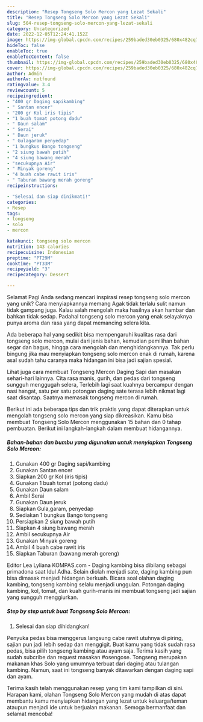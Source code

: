 ```yaml
---
description: "Resep Tongseng Solo Mercon yang Lezat Sekali"
title: "Resep Tongseng Solo Mercon yang Lezat Sekali"
slug: 504-resep-tongseng-solo-mercon-yang-lezat-sekali
category: Uncategorized
date: 2022-12-05T12:24:41.152Z
image: https://img-global.cpcdn.com/recipes/259baded30eb0325/680x482cq70/tongseng-solo-mercon-foto-resep-utama.jpg
hideToc: false
enableToc: true
enableTocContent: false
thumbnail: https://img-global.cpcdn.com/recipes/259baded30eb0325/680x482cq70/tongseng-solo-mercon-foto-resep-utama.jpg
cover: https://img-global.cpcdn.com/recipes/259baded30eb0325/680x482cq70/tongseng-solo-mercon-foto-resep-utama.jpg
author: Admin
authorAv: notfound
ratingvalue: 3.4
reviewcount: 5
recipeingredient:
- "400 gr Daging sapikambing"
- " Santan encer"
- "200 gr Kol iris tipis"
- "1 buah tomat potong dadu"
- " Daun salam"
- " Serai"
- " Daun jeruk"
- " Gulagaram penyedap"
- "1 bungkus Bango tongseng"
- "2 siung bawah putih"
- "4 siung bawang merah"
- "secukupnya Air"
- " Minyak goreng"
- "4 buah cabe rawit iris"
- " Taburan bawang merah goreng"
recipeinstructions:

- "Selesai dan siap dinikmati!"
categories:
- Resep
tags:
- tongseng
- solo
- mercon

katakunci: tongseng solo mercon 
nutrition: 143 calories
recipecuisine: Indonesian
preptime: "PT29M"
cooktime: "PT33M"
recipeyield: "3"
recipecategory: Dessert

---
```



Selamat Pagi Anda sedang mencari inspirasi resep tongseng solo mercon yang unik? Cara menyiapkannya memang Agak tidak terlalu sulit namun tidak gampang juga. Kalau salah mengolah maka hasilnya akan hambar dan bahkan tidak sedap. Padahal tongseng solo mercon yang enak selayaknya punya aroma dan rasa yang dapat memancing selera kita.


Ada beberapa hal yang sedikit bisa mempengaruhi kualitas rasa dari tongseng solo mercon, mulai dari jenis bahan, kemudian pemilihan bahan segar dan bagus, hingga cara mengolah dan menghidangkannya. Tak perlu bingung jika mau menyiapkan tongseng solo mercon enak di rumah, karena asal sudah tahu caranya maka hidangan ini bisa jadi sajian spesial.

Lihat juga cara membuat Tongseng Mercon Daging Sapi dan masakan sehari-hari lainnya. Cita rasa manis, gurih, dan pedas dari tongseng sungguh menggugah selera, Terlebih lagi saat kuahnya bercampur dengan nasi hangat, satu per satu potongan daging sate terasa lebih nikmat lagi saat disantap. Saatnya memasak tongseng mercon di rumah.


Berikut ini ada beberapa tips dan trik praktis yang dapat diterapkan untuk mengolah tongseng solo mercon yang siap dikreasikan. Kamu bisa membuat Tongseng Solo Mercon menggunakan 15 bahan dan 0 tahap pembuatan. Berikut ini langkah-langkah dalam membuat hidangannya.

<!--inarticleads1-->

##### Bahan-bahan dan bumbu yang digunakan untuk menyiapkan Tongseng Solo Mercon:

1. Gunakan 400 gr Daging sapi/kambing
1. Gunakan  Santan encer
1. Siapkan 200 gr Kol (iris tipis)
1. Gunakan 1 buah tomat (potong dadu)
1. Gunakan  Daun salam
1. Ambil  Serai
1. Gunakan  Daun jeruk
1. Siapkan  Gula,garam, penyedap
1. Sediakan 1 bungkus Bango tongseng
1. Persiapkan 2 siung bawah putih
1. Siapkan 4 siung bawang merah
1. Ambil secukupnya Air
1. Gunakan  Minyak goreng
1. Ambil 4 buah cabe rawit iris
1. Siapkan  Taburan (bawang merah goreng)


Editor Lea Lyliana KOMPAS.com - Daging kambing bisa dibilang sebagai primadona saat Idul Adha. Selain diolah menjadi sate, daging kambing pun bisa dimasak menjadi hidangan berkuah. Bicara soal olahan daging kambing, tongseng kambing selalu menjadi unggulan. Potongan daging kambing, kol, tomat, dan kuah gurih-manis ini membuat tongseng jadi sajian yang sungguh menggiurkan. 

<!--inarticleads2-->

##### Step by step untuk buat Tongseng Solo Mercon:


1. Selesai dan siap dihidangkan!

Penyuka pedas bisa menggerus langsung cabe rawit utuhnya di piring, sajian pun jadi lebih sedap dan menggigit. Buat kamu yang tidak sudah rasa pedas, bisa pilih tongseng kambing atau ayam saja. Terima kasih yang sudah subcribe dan request masakan #osengose. Tongseng merupakan makanan khas Solo yang umumnya terbuat dari daging atau tulangan kambing. Namun, saat ini tongseng banyak ditawarkan dengan daging sapi dan ayam. 

Terima kasih telah menggunakan resep yang tim kami tampilkan di sini. Harapan kami, olahan Tongseng Solo Mercon yang mudah di atas dapat membantu kamu menyiapkan hidangan yang lezat untuk keluarga/teman ataupun menjadi ide untuk berjualan makanan. Semoga bermanfaat dan selamat mencoba!
